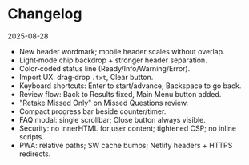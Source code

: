 Changelog
=========

2025-08-28
- New header wordmark; mobile header scales without overlap.
- Light‑mode chip backdrop + stronger header separation.
- Color‑coded status line (Ready/Info/Warning/Error).
- Import UX: drag‑drop `.txt`, Clear button.
- Keyboard shortcuts: Enter to start/advance; Backspace to go back.
- Review flow: Back to Results fixed, Main Menu button added.
- "Retake Missed Only" on Missed Questions review.
- Compact progress bar beside counter/timer.
- FAQ modal: single scrollbar; Close button always visible.
- Security: no innerHTML for user content; tightened CSP; no inline scripts.
- PWA: relative paths; SW cache bumps; Netlify headers + HTTPS redirects.
